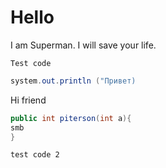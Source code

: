 # Hello

I am Superman. I will save your life.

```
Test code
```

```java
system.out.println ("Привет)
```

Hi friend

```java
public int piterson(int a){
smb
}
```

```
test code 2
```
